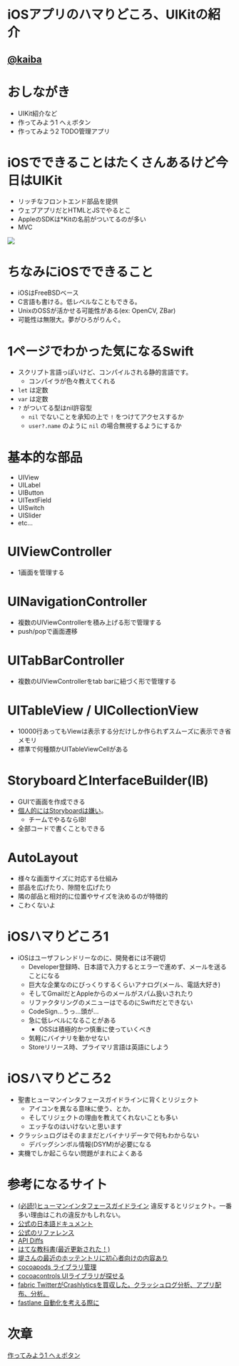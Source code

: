 # iOSアプリのハマりどころ、UIKitの紹介
## [@kaiba](https://twitter.com/kaiba)

# おしながき
- UIKit紹介など
- 作ってみよう1 へぇボタン
- 作ってみよう2 TODO管理アプリ

# iOSでできることはたくさんあるけど今日はUIKit
- リッチなフロントエンド部品を提供
- ウェブアプリだとHTMLとJSでやるとこ
- AppleのSDKは*Kitの名前がついてるのが多い
- MVC

![](https://github.com/kaibadash/ios_tutorial/blob/master/img/uikit.PNG?raw=true)

# ちなみにiOSでできること
- iOSはFreeBSDベース
- C言語も書ける。低レベルなこともできる。
- UnixのOSSが活かせる可能性がある(ex: OpenCV, ZBar)
- 可能性は無限大。夢がひろがりんぐ。

# 1ページでわかった気になるSwift
- スクリプト言語っぽいけど、コンパイルされる静的言語です。
  - コンパイラが色々教えてくれる
- `let` は定数
- `var` は定数
- `?` がついてる型はnil許容型
  - `nil` でないことを承知の上で `!` をつけてアクセスするか
  - `user?.name` のように `nil` の場合無視するようにするか

# 基本的な部品
- UIView
- UILabel
- UIButton
- UITextField
- UISwitch
- UISlider
- etc...

# UIViewController
- 1画面を管理する

# UINavigationController
- 複数のUIViewControllerを積み上げる形で管理する
- push/popで画面遷移

# UITabBarController
- 複数のUIViewControllerをtab barに紐づく形で管理する

# UITableView / UICollectionView
- 10000行あってもViewは表示する分だけしか作られずスムーズに表示でき省メモリ
- 標準で何種類かUITableViewCellがある

# StoryboardとInterfaceBuilder(IB)
- GUIで画面を作成できる
- [個人的にはStoryboardは嫌い](http://pokosho.com/b/archives/1826)。
  - チームでやるならIB!
- 全部コードで書くこともできる

# AutoLayout
- 様々な画面サイズに対応する仕組み
- 部品を広げたり、隙間を広げたり
- 隣の部品と相対的に位置やサイズを決めるのが特徴的
- こわくないよ

# iOSハマりどころ1
- iOSはユーザフレンドリーなのに、開発者には不親切
  - Developer登録時、日本語で入力するとエラーで進めず、メールを送ることになる
  - 巨大な企業なのにびっくりするくらいアナログ(メール、電話大好き)
  - そしてGmailだとAppleからのメールがスパム扱いされたり
  - リファクタリングのメニューはでるのにSwiftだとできない
  - CodeSign…うっ…頭が…
  - 急に低レベルになることがある
    - OSSは積極的かつ慎重に使っていくべき
  - 気軽にバイナリを動かせない
  - Storeリリース時、プライマリ言語は英語にしよう

# iOSハマりどころ2
- 聖書ヒューマンインタフェースガイドラインに背くとリジェクト
  - アイコンを異なる意味に使う、とか。
  - そしてリジェクトの理由を教えてくれないことも多い
  - エッチなのはいけないと思います
- クラッシュログはそのままだとバイナリデータで何もわからない
  - デバッグシンボル情報(DSYM)が必要になる
- 実機でしか起こらない問題がまれによくある

# 参考になるサイト
- [(必読!)ヒューマンインタフェースガイドライン](
https://developer.apple.com/jp/documentation/UserExperience/Conceptual/MobileHIG/) 違反するとリジェクト。一番多い理由はこれの違反かもしれない。
- [公式の日本語ドキュメント](https://developer.apple.com/jp/documentation/)
- [公式のリファレンス](https://developer.apple.com/library/ios)
- [API Diffs](https://developer.apple.com/library/ios/releasenotes/General/iOS93APIDiffs/)
- [はてな教科書(最近更新された！)](https://github.com/hatena/Hatena-Textbook)
- [堤さんの最近のホッテントリに初心者向けの内容あり](http://d.hatena.ne.jp/shu223/20160320/1458434042)
- [cocoapods ライブラリ管理](https://cocoapods.org/)
- [cocoacontrols UIライブラリが探せる](https://www.cocoacontrols.com/)
- [fabric TwitterがCrashlyticsを買収した。クラッシュログ分析、アプリ配布、分析。](https://get.fabric.io/)
- [fastlane 自動化を考える際に](https://github.com/fastlane/fastlane)

# 次章
[作ってみよう1 へぇボタン](ios_tuto2.md)
